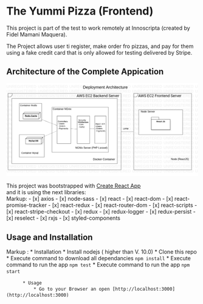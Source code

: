 # The Yummi Pizza (Frontend)

This project is part of the test to work remotely at Innoscripta (created by Fidel Mamani Maquera).<br/>

The Project allows user ti register, make order fro pizzas, and pay for them using a fake credit card that is only allowed for testing delivered by Stripe.<br/>

## Architecture of the Complete Appication

![alt text](./docs/Main.png)

This project was bootstrapped with [Create React App](https://github.com/facebook/create-react-app)<br/>
and it is using the next libraries:<br>
Markup: - [x] axios
        - [x] node-sass
        - [x] react
        - [x] react-dom
        - [x] react-promise-tracker
        - [x] react-redux
        - [x] react-router-dom
        - [x] react-scripts
        - [x] react-stripe-checkout
        - [x] redux
        - [x] redux-logger
        - [x] redux-persist
        - [x] reselect
        - [x] rxjs
        - [x] styled-components

## Usage and Installation
 Markup : * Installation
              * Install nodejs ( higher than V. 10.0)
              * Clone this repo
              * Execute command to download all dependancies `npm install`
              * Execute command to run the app `npm test`
              * Execute command to run the app `npm start`
              
          * Usage
              * Go to your Browser an open [http://localhost:3000](http://localhost:3000)
